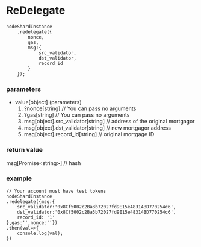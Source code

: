 # ReDelegate

```
nodeShardInstance
    .redelegate({
        nonce,
        gas,
        msg:{ 
            src_validator, 
            dst_validator, 
            record_id
        }
    });
```

### **parameters**

* value\[object] (parameters)
  1. ?nonce\[string] // You can pass no arguments
  2. ?gas\[string] // You can pass no arguments
  3. msg\[object].src\_validator\[string] // address of the original mortgagor
  4. msg\[object].dst\_validator\[string] // new mortgagor address
  5. msg\[object].record\_id\[string] // original mortgage ID

### return value

msg\[Promise\<string>] // hash

### example

```
// Your account must have test tokens
nodeShardInstance
.redelegate({msg:{
    src_validator:'0x8Cf5002c2Ba3b72027fd9E15e48314BD770254c6',
    dst_validator:'0x8Cf5002c2Ba3b72027fd9E15e48314BD770254c6',
    record_id: '1'
},gas:'',nonce:''})
.then(val=>{
    console.log(val);
})
```

